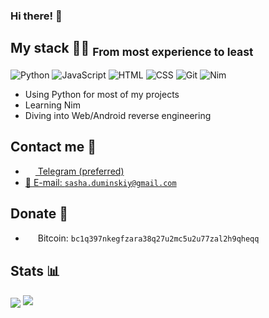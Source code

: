 <h3>Hi there! 👋</h3>

## My stack 👨‍💻	<sub>From most experience to least</sub>

![Python](https://img.shields.io/badge/-Python-%230075a8?logo=python&logoColor=white&style=flat-square) ![JavaScript](https://img.shields.io/badge/-JavaScript-%23e9d54c?logo=javascript&logoColor=white&style=flat-square) ![HTML](https://img.shields.io/badge/-HTML-%23de4b25?logo=html5&logoColor=white&style=flat-square) ![CSS](https://img.shields.io/badge/-CSS-%230174b8?logo=css3&logoColor=white&style=flat-square) ![Git](https://img.shields.io/badge/-Git-%23ea4f32?logo=git&logoColor=white&style=flat-square) ![Nim](https://img.shields.io/badge/-Nim-%23e9c241?logo=nim&logoColor=white&style=flat-square)

* Using Python for most of my projects
* Learning Nim
* Diving into Web/Android reverse engineering

## Contact me 💭
- <a href="https://t.me/falseroses"><img src="https://upload.wikimedia.org/wikipedia/commons/thumb/8/82/Telegram_logo.svg/768px-Telegram_logo.svg.png" width=16 height=16 align="center" /> Telegram (preferred)</a>
- <a href="mailto:sasha.duminskiy@gmail.com">📩 E-mail: `sasha.duminskiy@gmail.com`</a>

## Donate 💸
- <img src="https://upload.wikimedia.org/wikipedia/commons/thumb/4/46/Bitcoin.svg/600px-Bitcoin.svg.png" width=16 height=16 align="center" /> Bitcoin: `bc1q397nkegfzara38q27u2mc5u2u77zal2h9qheqq`

## Stats 📊
<img src="https://gpvc.arturio.dev/crinny" align="center" />
<img src="https://github-readme-stats.vercel.app/api?username=crinny&show_icons=true&count_private=true&theme=dark">
